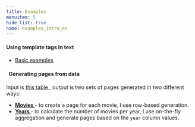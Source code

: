 ```yaml
---
title: Examples
menuitem: 5
hide_list: true
name: examples_intro_en
---
```


#### Using template tags in text

- [ Basic examples ](/+name:template_tags_en)

####   Generating pages from data

Input is [ this table ](/+name:movies_table_en), output is two sets of pages generated
in two different ways:

- **[ Movies ](/en/examples/movies/index.html)** - to create a page for each movie, I use row-based generation.
- **[ Years ](/en/examples/years/index.html)** - to calculate the number of movies per year, I use on-the-fly aggregation and generate pages based on the `year` column values.
